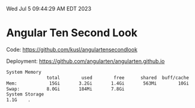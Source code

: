 Wed Jul  5 09:44:29 AM EDT 2023

# Angular Ten Second Look

Code: https://github.com/kusl/angulartensecondlook

Deployment: https://github.com/angularten/angularten.github.io

```bash
System Memory
               total        used        free      shared  buff/cache   available
Mem:            15Gi       3.2Gi       1.4Gi       563Mi        10Gi        11Gi
Swap:          8.0Gi       184Mi       7.8Gi
System Storage
1.1G	.
```
```bash
